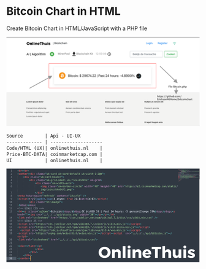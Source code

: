 # Bitcoin Chart in HTML
Create Bitcoin Chart in HTML/JavaScript with a PHP file

![alt text](https://github.com/EricksonAtHome/bitcoinchart/blob/main/otbc.png?raw=true)

```
Source        | Api - UI-UX
------------- | -------------------
Code/HTML (UX)| onlinethuis.nl    |
Price-BTC-DATA| coinmarketcap.com | 
UI            | onlinethuis.nl    | 
```

![alt text](https://github.com/EricksonAtHome/bitcoinchart/blob/main/code22.png?raw=true)
